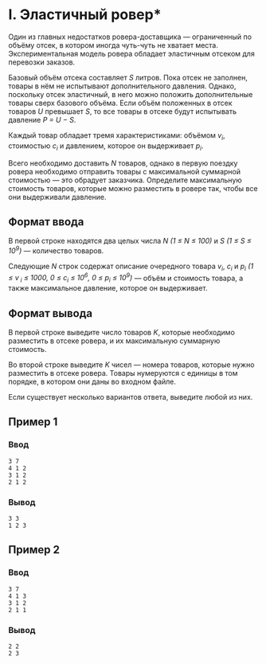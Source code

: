 # I. Эластичный ровер*

Один из главных недостатков ровера-доставщика — ограниченный по объёму отсек, в котором иногда чуть-чуть не хватает
места. Экспериментальная модель ровера обладает эластичным отсеком для перевозки заказов.

Базовый объём отсека составляет _S_ литров. Пока отсек не заполнен, товары в нём не испытывают дополнительного давления.
Однако, поскольку отсек эластичный, в него можно положить дополнительные товары сверх базового объёма. Если объём
положенных в отсек товаров _U_ превышает _S_, то все товары в отсеке будут испытывать давление _P = U − S_.

Каждый товар обладает тремя характеристиками: объёмом _v<sub>i</sub>_, стоимостью _c<sub>i</sub>_ и давлением, которое
он выдерживает _p<sub>i</sub>_.

Всего необходимо доставить _N_ товаров, однако в первую поездку ровера необходимо отправить товары с максимальной
суммарной стоимостью — это обрадует заказчика. Определите максимальную стоимость товаров, которые можно разместить в
ровере так, чтобы все они выдерживали давление.

## Формат ввода

В первой строке находятся два целых числа _N (1 ≤ N ≤ 100)_ и _S (1 ≤ S ≤ 10<sup>9</sup>)_ — количество товаров.

Следующие _N_ строк содержат описание очередного товара _v<sub>i</sub>_, _c<sub>i</sub>_ и _p<sub>i</sub>_ _(1 ≤ v<sub>
i</sub> ≤ 1000, 0 ≤ c<sub>i</sub> ≤ 10<sup>6</sup>, 0 ≤ p<sub>i</sub> ≤ 10<sup>9</sup>)_ — объём и стоимость товара, а
также максимальное давление, которое он выдерживает.

## Формат вывода

В первой строке выведите число товаров _K_, которые необходимо разместить в отсеке ровера, и их максимальную суммарную
стоимость.

Во второй строке выведите _K_ чисел — номера товаров, которые нужно разместить в отсеке ровера. Товары нумеруются с
единицы в том порядке, в котором они даны во входном файле.

Если существует несколько вариантов ответа, выведите любой из них.

## Пример 1

### Ввод

    3 7
    4 1 2
    3 1 2
    2 1 2

### Вывод

    3 3
    1 2 3 

## Пример 2

### Ввод

    3 7
    4 1 3
    3 1 2
    2 1 1

### Вывод

    2 2
    2 3 


